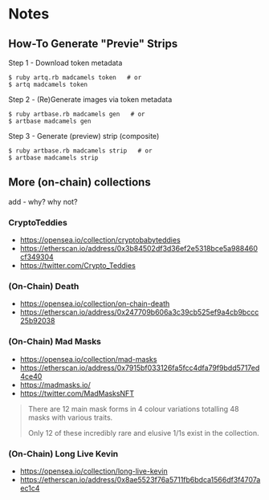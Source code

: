 # Notes


## How-To Generate "Previe" Strips

Step 1 - Download token metadata

    $ ruby artq.rb madcamels token   # or
    $ artq madcamels token


Step 2 - (Re)Generate images via token metadata

    $ ruby artbase.rb madcamels gen   # or
    $ artbase madcamels gen


Step 3 - Generate (preview) strip (composite)

    $ ruby artbase.rb madcamels strip   # or
    $ artbase madcamels strip





## More (on-chain) collections

add - why? why not?

### CryptoTeddies

- <https://opensea.io/collection/cryptobabyteddies>
- <https://etherscan.io/address/0x3b84502df3d36ef2e5318bce5a988460cf349304>
- <https://twitter.com/Crypto_Teddies>


### (On-Chain) Death

- <https://opensea.io/collection/on-chain-death>
- <https://etherscan.io/address/0x247709b606a3c39cb525ef9a4cb9bccc25b92038>



### (On-Chain) Mad Masks

- <https://opensea.io/collection/mad-masks>
- <https://etherscan.io/address/0x7915bf033126fa5fcc4dfa79f9bdd5717ed4ce40>
- <https://madmasks.io/>
- <https://twitter.com/MadMasksNFT>

> There are 12 main mask forms in 4 colour variations totalling 48 masks with various traits.
>
> Only 12 of these incredibly rare and elusive 1/1s exist in the collection.


### (On-Chain) Long Live Kevin


- <https://opensea.io/collection/long-live-kevin>
- <https://etherscan.io/address/0x8ae5523f76a5711fb6bdca1566df3f4707aec1c4>

